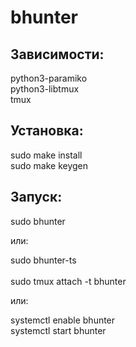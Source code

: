 # bhunter
## Зависимости:
python3-paramiko <br/>
python3-libtmux <br/>
tmux <br/>
## Установка:
sudo make install <br/>
sudo make keygen <br/>
## Запуск:
sudo bhunter <br/>

или: <br/>

sudo bhunter-ts <br/>  
sudo tmux attach -t bhunter <br/>

или: <br/>

systemctl enable bhunter <br/>
systemctl start bhunter <br/>

